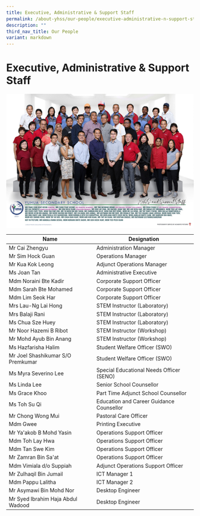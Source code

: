 ```yaml
---
title: Executive, Administrative & Support Staff
permalink: /about-yhss/our-people/executive-administrative-n-support-staff/
description: ""
third_nav_title: Our People
variant: markdown
---
```

# **Executive, Administrative & Support Staff**

![](/images/EAS.jpg)

| Name | Designation |
| -------- | -------- | 
|  Mr Cai Zhengyu 	| Administration Manager  	|
| Mr Sim Hock Guan 	| Operations Manager 	|
|  Mr Kua Kok Leong 	| Adjunct Operations Manager  	|
| Ms Joan Tan 	| Administrative Executive  	|
|  Mdm Noraini Bte Kadir  	| Corporate Support Officer 	|
|  Mdm Sarah Bte Mohamed 	|  Corporate Support Officer   	|
|  Mdm Lim Seok Har  	|  Corporate Support Officer   	|
|  Mrs Lau-Ng Lai Hong  	|  STEM Instructor (Laboratory) 	|
|  Mrs Balaji Rani  	| STEM Instructor (Laboratory)  	|
| Ms Chua Sze Huey  	|    STEM Instructor (Laboratory)     	|
| Mr Noor Hazemi B Ribot  	| STEM Instructor (Workshop)  	|
| Mr Mohd Ayub Bin Anang 	| STEM Instructor (Workshop)  	|
| Ms Hazfarisha Halim  	| Student Welfare Officer (SWO)  	|
| Mr Joel Shashikumar S/O Premkumar  	| Student Welfare Officer (SWO)  	|
| Ms Myra Severino Lee  	| Special Educational Needs Officer (SENO)  	|
| Ms Linda Lee  	|  Senior School Counsellor   	|
| Ms Grace Khoo 	| Part Time Adjunct School Counsellor  	|
| Ms Toh Su Qi	| Education and Career Guidance Counsellor	|
|  Mr Chong Wong Mui 	| Pastoral Care Officer 	|
| Mdm Gwee  	|  Printing Executive   	|
| Mr Ya'akob B Mohd Yasin  	| Operations Support Officer  	|
|  Mdm Toh Lay Hwa 	| Operations Support Officer 	|
|  Mdm Tan Swe Kim 	| Operations Support Officer 	|
|  Mr Zamran Bin Sa'at 	| Operations Support Officer  	|
|  Mdm Vimiala d/o Suppiah 	| Adjunct Operations Support Officer  	|
| Mr Zulhaqil Bin Jumail 	| ICT Manager 1	|
| Mdm Pappu Lalitha 	| ICT Manager 2	|
| Mr Asymawi Bin Mohd Nor 	| Desktop Engineer 	|
| Mr Syed Ibrahim Haja Abdul Wadood	| Desktop Engineer 	|






